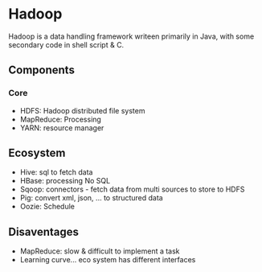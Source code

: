 # Hadoop

Hadoop is a data handling framework writeen primarily in Java, with some secondary code in shell script & C.

## Components

### Core
- HDFS: Hadoop distributed file system
- MapReduce: Processing
- YARN: resource manager

## Ecosystem
- Hive: sql to fetch data
- HBase: processing No SQL
- Sqoop: connectors - fetch data from multi sources to store to HDFS
- Pig: convert xml, json, ... to structured data
- Oozie: Schedule 

## Disaventages
- MapReduce: slow & difficult to implement a task
- Learning curve... eco system has different interfaces